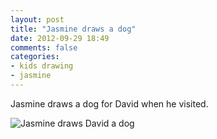 ```yaml
---
layout: post
title: "Jasmine draws a dog"
date: 2012-09-29 18:49
comments: false
categories: 
- kids drawing
- jasmine
---
```

Jasmine draws a dog for David when he visited.

![Jasmine draws David a dog](http://media.eick.us/media/photographs/2012/2012-09-29-2/jasmine-draws-a-david-dog.JPG)

